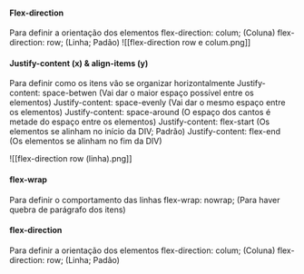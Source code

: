 #### Flex-direction
Para definir a orientação dos elementos
flex-direction: colum;  (Coluna)
flex-direction: row; (Linha; Padão)
![[flex-direction row e colum.png]]
#### Justify-content (x) & align-items (y)
Para definir como os itens vão se organizar horizontalmente
Justify-content: space-betwen (Vai dar o maior espaço possível entre os elementos)
Justify-content: space-evenly (Vai dar o mesmo espaço entre os elementos)
Justify-content: space-around (O espaço dos cantos é metade do espaço entre os elementos)
Justify-content: flex-start (Os elementos se alinham no início da DIV; Padrão)
Justify-content: flex-end (Os elementos se alinham no fim da DIV)

![[flex-direction row (linha).png]]


#### flex-wrap
Para definir o comportamento das linhas
flex-wrap: nowrap; (Para haver quebra de parágrafo dos itens)
#### flex-direction
Para definir a orientação dos elementos
flex-direction: colum;  (Coluna)
flex-direction: row; (Linha; Padão)
